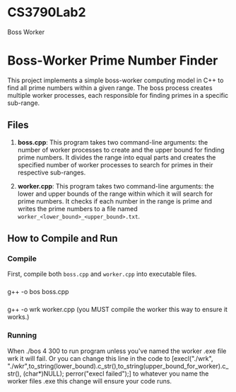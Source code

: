 # CS3790Lab2
Boss Worker 



# Boss-Worker Prime Number Finder

This project implements a simple boss-worker computing model in C++ to find all prime numbers within a given range. The boss process creates multiple worker processes, each responsible for finding primes in a specific sub-range.

## Files

1. **boss.cpp**: This program takes two command-line arguments: the number of worker processes to create and the upper bound for finding prime numbers. It divides the range into equal parts and creates the specified number of worker processes to search for primes in their respective sub-ranges.

2. **worker.cpp**: This program takes two command-line arguments: the lower and upper bounds of the range within which it will search for prime numbers. It checks if each number in the range is prime and writes the prime numbers to a file named `worker_<lower_bound>_<upper_bound>.txt`.

## How to Compile and Run

### Compile

First, compile both `boss.cpp` and `worker.cpp` into executable files.


###
g++ -o bos boss.cpp

###
g++ -o wrk worker.cpp  (you MUST compile the  worker this way to ensure it works.)

### Running 

When ./bos 4 300 to run program unless you've named the worker .exe file wrk it will fail. Or you can change this line in the code to [execl("./wrk", "./wkr",to_string(lower_bound).c_str(),to_string(upper_bound_for_worker).c_str(), (char*)NULL);
 perror("execl failed");] to whatever you name the worker files .exe this change will ensure your code runs. 



